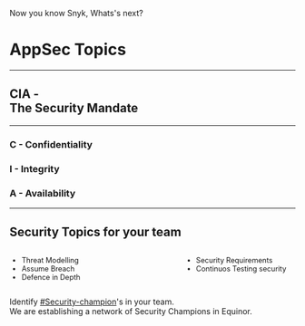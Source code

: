 <!-- .slide: data-background-image="./content/images/appsec-icon.svg" data-background-size="7%" data-background-position="right 2% top 2%"-->
<!-- markdownlint-disable MD035 MD033 -->
Now you know Snyk, Whats's next?
# AppSec Topics

---

## CIA - </br> The Security Mandate

***

### C - Confidentiality

### I - Integrity

### A - Availability

---

## Security Topics for your team

<div style="display: grid;grid-column-gap: 1%; grid-auto-columns: 60% 40%;">

<div  style="grid-area: 1 / 1; font-size: 0.9em;">

* Threat Modelling
* Assume Breach
* Defence in Depth

</div>

<div  style="grid-area: 1 / 2; font-size: 0.9em;">

* Security Requirements
* Continuos Testing security

</div>

</div>

Identify [#Security-champion](https://equinor.slack.com/archives/C036HGPBJ04)'s in your team.</br> We are establishing a network of Security Champions in Equinor.  <!-- .element: style="font-size:0.8em"-->

<!-- 

## Security Fundamentals

<div style="display: grid;grid-column-gap: 1%; grid-auto-columns: 60% 40%;">

<div  style="grid-area: 1 / 1; font-size: 0.9em;">

* Threat Modelling
* Assume Breach
* Insider Threats
* Defence in Depth
* Least privilege
* Supply Chain Security

</div>

<div  style="grid-area: 1 / 2; font-size: 0.9em;">

* Never trust, always verify
* Security Requirements
* Secure Design
* Secure Coding
* Continuos Testing security

</div>

</div>

Identify "Security Champions" in your team.</br> We are establishing a network of Security Champions in Equinor.  .element: style="font-size:0.8em" -->
